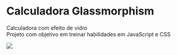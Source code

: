 # Calculadora Glassmorphism

Calculadora com efeito de vidro <br>
Projeto com objetivo em treinar habilidades em JavaScript e CSS

<img src="https://i.imgur.com/vCAWwOS.gif">